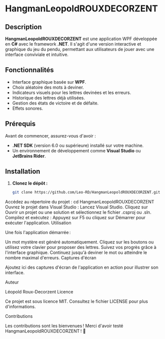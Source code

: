 # HangmanLeopoldROUXDECORZENT

## Description

**HangmanLeopoldROUXDECORZENT** est une application WPF développée en **C#** avec le framework **.NET**. Il s'agit d'une version interactive et graphique du jeu du pendu, permettant aux utilisateurs de jouer avec une interface conviviale et intuitive.

## Fonctionnalités

- Interface graphique basée sur **WPF**.
- Choix aléatoire des mots à deviner.
- Indicateurs visuels pour les lettres devinées et les erreurs.
- Historique des lettres déjà utilisées.
- Gestion des états de victoire et de défaite.
- Effets sonores. 

## Prérequis

Avant de commencer, assurez-vous d'avoir :

- **.NET SDK** (version 6.0 ou supérieure) installé sur votre machine.
- Un environnement de développement comme **Visual Studio** ou **JetBrains Rider**.

## Installation

1. **Clonez le dépôt :**
   ```bash
   git clone https://github.com/Leo-RD/HangmanLeopoldROUXDECORZENT.git
Accédez au répertoire du projet :
cd HangmanLeopoldROUXDECORZENT
Ouvrez le projet dans Visual Studio :
Lancez Visual Studio.
Cliquez sur Ouvrir un projet ou une solution et sélectionnez le fichier .csproj ou .sln.
Compilez et exécutez :
Appuyez sur F5 ou cliquez sur Démarrer pour exécuter l'application.
Utilisation

Une fois l'application démarrée :

Un mot mystère est généré automatiquement.
Cliquez sur les boutons ou utilisez votre clavier pour proposer des lettres.
Suivez vos progrès grâce à l'interface graphique.
Continuez jusqu'à deviner le mot ou atteindre le nombre maximal d'erreurs.
Captures d'écran

Ajoutez ici des captures d'écran de l'application en action pour illustrer son interface.

Auteur

Léopold Roux-Decorzent
Licence

Ce projet est sous licence MIT. Consultez le fichier LICENSE pour plus d'informations.

Contributions

Les contributions sont les bienvenues ! 
Merci d'avoir testé HangmanLeopoldROUXDECORZENT ! 🎉
